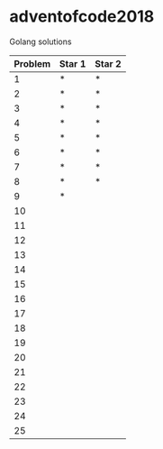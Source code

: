 # adventofcode2018
Golang solutions

|Problem|Star 1|Star 2|
|-------|------|------|
|1| * | * |
|2| * | * |
|3| * | * |
|4| * | * |
|5| * | * |
|6| * | * |
|7| * | * |
|8| * | * |
|9| * |  |
|10|  |  |
|11|  |  |
|12|  |  |
|13|  |  |
|14|  |  |
|15|  |  |
|16|  |  |
|17|  |  |
|18|  |  |
|19|  |  |
|20|  |  |
|21|  |  |
|22|  |  |
|23|  |  |
|24|  |  |
|25|  |  |
